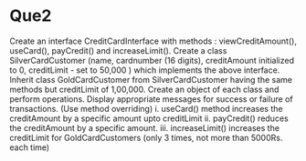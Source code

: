 # Que2

Create an interface CreditCardInterface with methods : viewCreditAmount(), useCard(),
payCredit() and increaseLimit(). Create a class SilverCardCustomer (name, cardnumber (16
digits), creditAmount initialized to 0, creditLimit - set to 50,000 ) which implements the above
interface. Inherit class GoldCardCustomer from SilverCardCustomer having the same methods
but creditLimit of 1,00,000. Create an object of each class and perform operations. Display
appropriate messages for success or failure of transactions. (Use method overriding)
	i. useCard() method increases the creditAmount by a specific amount upto creditLimit
	ii. payCredit() reduces the creditAmount by a specific amount.
	iii. increaseLimit() increases the creditLimit for GoldCardCustomers (only 3 times, not more
		than 5000Rs. each time)
